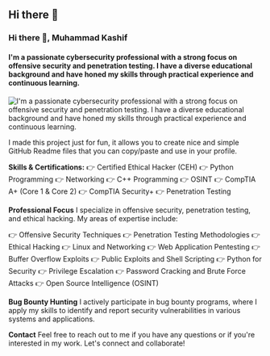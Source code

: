 ## Hi there 👋

### Hi there 👋, Muhammad Kashif
#### I'm a passionate cybersecurity professional with a strong focus on offensive security and penetration testing. I have a diverse educational background and have honed my skills through practical experience and continuous learning.
![I'm a passionate cybersecurity professional with a strong focus on offensive security and penetration testing. I have a diverse educational background and have honed my skills through practical experience and continuous learning.](https://media.licdn.com/dms/image/D4E16AQH1U4cC-tCkBw/profile-displaybackgroundimage-shrink_350_1400/0/1702915229082?e=1727308800&v=beta&t=0m2eDP5Y1DZMBKmvkDV_Xuw1ZIbDJpjvAvSCxzuEz6U)

I made this project just for fun, it allows you to create nice and simple GitHub Readme files that you can copy/paste and use in your profile.

**Skills & Certifications:**
👉 Certified Ethical Hacker (CEH) 
👉 Python Programming 
👉 Networking 
👉 C++ Programming 
👉 OSINT 
👉 CompTIA A+ (Core 1 & Core 2) 
👉 CompTIA Security+ 
👉 Penetration Testing

**Professional Focus**
I specialize in offensive security, penetration testing, and ethical hacking. My areas of expertise include:

👉 Offensive Security Techniques
👉 Penetration Testing Methodologies
👉 Ethical Hacking
👉 Linux and Networking
👉 Web Application Pentesting
👉 Buffer Overflow Exploits
👉 Public Exploits and Shell Scripting
👉 Python for Security
👉 Privilege Escalation
👉 Password Cracking and Brute Force Attacks
👉 Open Source Intelligence (OSINT)

**Bug Bounty Hunting**
I actively participate in bug bounty programs, where I apply my skills to identify and report security vulnerabilities in various systems and applications.



**Contact**
Feel free to reach out to me if you have any questions or if you're interested in my work. Let's connect and collaborate!


